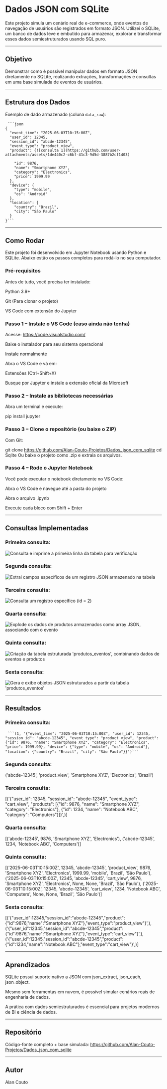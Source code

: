 ﻿# Dados JSON com SQLite

Este projeto simula um cenário real de e-commerce, onde eventos de navegação de usuários são registrados em formato JSON. Utilizei o SQLite, um banco de dados leve e embutido para armazenar, explorar e transformar esses dados semiestruturados usando SQL puro.

---

## Objetivo

Demonstrar como é possível manipular dados em formato JSON diretamente no SQLite, realizando extrações, transformações e consultas em uma base simulada de eventos de usuários.

---


## Estrutura dos Dados

Exemplo de dado armazenado (coluna `data_raw`):


<pre> <code>```json
{
  "event_time": "2025-06-03T10:15:00Z",
  "user_id": 12345,
  "session_id": "abcde-12345",
  "event_type": "product_view",
  "product": {![consulta 1](https://github.com/user-attachments/assets/1de440c2-c6bf-41c3-9d5d-3887b2cf1403)

    "id": 9876,
    "name": "Smartphone XYZ",
    "category": "Electronics",
    "price": 1999.99
  },
  "device": {
    "type": "mobile",
    "os": "Android"
  },
  "location": {
    "country": "Brazil",
    "city": "São Paulo"
  }
}```</code> </pre>

---

## Como Rodar

Este projeto foi desenvolvido em Jupyter Notebook usando Python e SQLite. Abaixo estão os passos completos para rodá-lo no seu computador.

### Pré-requisitos
Antes de tudo, você precisa ter instalado:

Python 3.9+

Git (Para clonar o projeto)

VS Code com extensão do Jupyter

### Passo 1 – Instale o VS Code (caso ainda não tenha)
Acesse: https://code.visualstudio.com/

Baixe o instalador para seu sistema operacional

Instale normalmente

Abra o VS Code e vá em:

Extensões (Ctrl+Shift+X)

Busque por Jupyter e instale a extensão oficial da Microsoft

### Passo 2 – Instale as bibliotecas necessárias
Abra um terminal e execute:

pip install jupyter
### Passo 3 – Clone o repositório (ou baixe o ZIP)
Com Git:

git clone https://github.com/Alan-Couto-Projetos/Dados_json_com_sqlite
cd Sqlite
Ou baixe o projeto como .zip e extraia os arquivos.

### Passo 4 – Rode o Jupyter Notebook
Você pode executar o notebook diretamente no VS Code:

Abra o VS Code e navegue até a pasta do projeto

Abra o arquivo .ipynb

Execute cada bloco com Shift + Enter

---

## Consultas Implementadas

### Primeira consulta:
![Consulta e imprime a primeira linha da tabela para verificação](https://private-user-images.githubusercontent.com/139778665/457444206-67dbf59e-b35a-41db-bd3b-c9107871e4f7.png?jwt=eyJhbGciOiJIUzI1NiIsInR5cCI6IkpXVCJ9.eyJpc3MiOiJnaXRodWIuY29tIiwiYXVkIjoicmF3LmdpdGh1YnVzZXJjb250ZW50LmNvbSIsImtleSI6ImtleTUiLCJleHAiOjE3NTA0MzgxMjUsIm5iZiI6MTc1MDQzNzgyNSwicGF0aCI6Ii8xMzk3Nzg2NjUvNDU3NDQ0MjA2LTY3ZGJmNTllLWIzNWEtNDFkYi1iZDNiLWM5MTA3ODcxZTRmNy5wbmc_WC1BbXotQWxnb3JpdGhtPUFXUzQtSE1BQy1TSEEyNTYmWC1BbXotQ3JlZGVudGlhbD1BS0lBVkNPRFlMU0E1M1BRSzRaQSUyRjIwMjUwNjIwJTJGdXMtZWFzdC0xJTJGczMlMkZhd3M0X3JlcXVlc3QmWC1BbXotRGF0ZT0yMDI1MDYyMFQxNjQzNDVaJlgtQW16LUV4cGlyZXM9MzAwJlgtQW16LVNpZ25hdHVyZT03YWE3NDljMWIwOGJiNzkwMjE3ZTUwYzZiMThlOGRlZmZkZjhmYmY1MmUxMjUxY2FlNzUzZDA4ZDUyMjkyODM1JlgtQW16LVNpZ25lZEhlYWRlcnM9aG9zdCJ9.1MrP-OjkORfcURwi9RNyFBVFodpXhU2umA3vNBUqylw)

### Segunda consulta:

![Extrai campos específicos de um registro JSON armazenado na tabela](https://private-user-images.githubusercontent.com/139778665/457444400-c29ddb85-8d73-4dc4-8205-deb5c6c121b1.png?jwt=eyJhbGciOiJIUzI1NiIsInR5cCI6IkpXVCJ9.eyJpc3MiOiJnaXRodWIuY29tIiwiYXVkIjoicmF3LmdpdGh1YnVzZXJjb250ZW50LmNvbSIsImtleSI6ImtleTUiLCJleHAiOjE3NTA0Mzg1NjksIm5iZiI6MTc1MDQzODI2OSwicGF0aCI6Ii8xMzk3Nzg2NjUvNDU3NDQ0NDAwLWMyOWRkYjg1LThkNzMtNGRjNC04MjA1LWRlYjVjNmMxMjFiMS5wbmc_WC1BbXotQWxnb3JpdGhtPUFXUzQtSE1BQy1TSEEyNTYmWC1BbXotQ3JlZGVudGlhbD1BS0lBVkNPRFlMU0E1M1BRSzRaQSUyRjIwMjUwNjIwJTJGdXMtZWFzdC0xJTJGczMlMkZhd3M0X3JlcXVlc3QmWC1BbXotRGF0ZT0yMDI1MDYyMFQxNjUxMDlaJlgtQW16LUV4cGlyZXM9MzAwJlgtQW16LVNpZ25hdHVyZT0wZGQ4NDg2N2Y1OWVmZTc2MWYwMGUyNmIzNTJjNjljOGM0NDQ5YTA4ZWI3ODMwNTVhNzVlZmVlN2Y4MmEyYjk4JlgtQW16LVNpZ25lZEhlYWRlcnM9aG9zdCJ9.AUohmUhYr7fVjhH8EjWAJGEeb-LexdqQsdLR-St4mC8)

### Terceira consulta:

![Consulta um registro específico (id = 2)](https://private-user-images.githubusercontent.com/139778665/457444598-0d7017ba-b960-4765-aa97-130ba9297e55.png?jwt=eyJhbGciOiJIUzI1NiIsInR5cCI6IkpXVCJ9.eyJpc3MiOiJnaXRodWIuY29tIiwiYXVkIjoicmF3LmdpdGh1YnVzZXJjb250ZW50LmNvbSIsImtleSI6ImtleTUiLCJleHAiOjE3NTA0Mzg1NjksIm5iZiI6MTc1MDQzODI2OSwicGF0aCI6Ii8xMzk3Nzg2NjUvNDU3NDQ0NTk4LTBkNzAxN2JhLWI5NjAtNDc2NS1hYTk3LTEzMGJhOTI5N2U1NS5wbmc_WC1BbXotQWxnb3JpdGhtPUFXUzQtSE1BQy1TSEEyNTYmWC1BbXotQ3JlZGVudGlhbD1BS0lBVkNPRFlMU0E1M1BRSzRaQSUyRjIwMjUwNjIwJTJGdXMtZWFzdC0xJTJGczMlMkZhd3M0X3JlcXVlc3QmWC1BbXotRGF0ZT0yMDI1MDYyMFQxNjUxMDlaJlgtQW16LUV4cGlyZXM9MzAwJlgtQW16LVNpZ25hdHVyZT1kNGJhOGJjYTJiNzM4OWQ0YjhhODRmYjQxNjA0Y2ExMGRlNzA5ZjU1ZDg2MjkyMzBhZmY5Y2MyOGNhNDdkNWYyJlgtQW16LVNpZ25lZEhlYWRlcnM9aG9zdCJ9.4nZCotcjB4WrIX76i_Qe8kIaFXtxvAHPEWK-Eqzp1yY)

### Quarta consulta:

![Explode os dados de produtos armazenados como array JSON, associando com o evento](https://private-user-images.githubusercontent.com/139778665/457444658-4cd5e216-3ab3-48a4-bafe-4b358aa2cfc6.png?jwt=eyJhbGciOiJIUzI1NiIsInR5cCI6IkpXVCJ9.eyJpc3MiOiJnaXRodWIuY29tIiwiYXVkIjoicmF3LmdpdGh1YnVzZXJjb250ZW50LmNvbSIsImtleSI6ImtleTUiLCJleHAiOjE3NTA0Mzg1NjksIm5iZiI6MTc1MDQzODI2OSwicGF0aCI6Ii8xMzk3Nzg2NjUvNDU3NDQ0NjU4LTRjZDVlMjE2LTNhYjMtNDhhNC1iYWZlLTRiMzU4YWEyY2ZjNi5wbmc_WC1BbXotQWxnb3JpdGhtPUFXUzQtSE1BQy1TSEEyNTYmWC1BbXotQ3JlZGVudGlhbD1BS0lBVkNPRFlMU0E1M1BRSzRaQSUyRjIwMjUwNjIwJTJGdXMtZWFzdC0xJTJGczMlMkZhd3M0X3JlcXVlc3QmWC1BbXotRGF0ZT0yMDI1MDYyMFQxNjUxMDlaJlgtQW16LUV4cGlyZXM9MzAwJlgtQW16LVNpZ25hdHVyZT02Y2VhNzhhNDE0MDVlZWEzYzYyY2MzM2MyNDViYzZmZjAxNmIwY2IwY2MzOTBlODAxMDk1ODYwNTQ4MGFlYTVkJlgtQW16LVNpZ25lZEhlYWRlcnM9aG9zdCJ9.cjzU2Nk8pEvRdNcJcVb7JuHjXCR9_qIn5tabpmXZPgc)

### Quinta consulta:

![Criação da tabela estruturada 'produtos_eventos', combinando dados de eventos e produtos](https://private-user-images.githubusercontent.com/139778665/457444700-99c33e57-3949-49a7-aed3-90084af3175c.png?jwt=eyJhbGciOiJIUzI1NiIsInR5cCI6IkpXVCJ9.eyJpc3MiOiJnaXRodWIuY29tIiwiYXVkIjoicmF3LmdpdGh1YnVzZXJjb250ZW50LmNvbSIsImtleSI6ImtleTUiLCJleHAiOjE3NTA0Mzg1NjksIm5iZiI6MTc1MDQzODI2OSwicGF0aCI6Ii8xMzk3Nzg2NjUvNDU3NDQ0NzAwLTk5YzMzZTU3LTM5NDktNDlhNy1hZWQzLTkwMDg0YWYzMTc1Yy5wbmc_WC1BbXotQWxnb3JpdGhtPUFXUzQtSE1BQy1TSEEyNTYmWC1BbXotQ3JlZGVudGlhbD1BS0lBVkNPRFlMU0E1M1BRSzRaQSUyRjIwMjUwNjIwJTJGdXMtZWFzdC0xJTJGczMlMkZhd3M0X3JlcXVlc3QmWC1BbXotRGF0ZT0yMDI1MDYyMFQxNjUxMDlaJlgtQW16LUV4cGlyZXM9MzAwJlgtQW16LVNpZ25hdHVyZT05ZjNlMDcxNzc4Y2E4ZDAwZmQ0NGUzMmY0ZDY1N2RjZWE5ZjU0NWM2NjUyMGNkMThlYmEyODczY2MzZjMyMGI0JlgtQW16LVNpZ25lZEhlYWRlcnM9aG9zdCJ9.5x5_4V2-LJqHnS8vV6sjudFCzCyNrcKtMnhijnM9KGs)

### Sexta consulta:

![Gera e exibe objetos JSON estruturados a partir da tabela 'produtos_eventos'](https://private-user-images.githubusercontent.com/139778665/457444746-bf03cc01-a94b-4539-bbc3-d42422ede208.png?jwt=eyJhbGciOiJIUzI1NiIsInR5cCI6IkpXVCJ9.eyJpc3MiOiJnaXRodWIuY29tIiwiYXVkIjoicmF3LmdpdGh1YnVzZXJjb250ZW50LmNvbSIsImtleSI6ImtleTUiLCJleHAiOjE3NTA0Mzg1NjksIm5iZiI6MTc1MDQzODI2OSwicGF0aCI6Ii8xMzk3Nzg2NjUvNDU3NDQ0NzQ2LWJmMDNjYzAxLWE5NGItNDUzOS1iYmMzLWQ0MjQyMmVkZTIwOC5wbmc_WC1BbXotQWxnb3JpdGhtPUFXUzQtSE1BQy1TSEEyNTYmWC1BbXotQ3JlZGVudGlhbD1BS0lBVkNPRFlMU0E1M1BRSzRaQSUyRjIwMjUwNjIwJTJGdXMtZWFzdC0xJTJGczMlMkZhd3M0X3JlcXVlc3QmWC1BbXotRGF0ZT0yMDI1MDYyMFQxNjUxMDlaJlgtQW16LUV4cGlyZXM9MzAwJlgtQW16LVNpZ25hdHVyZT02ZDE1ODdmOGU5ZGM2ZGZlNDg2M2IxOTJhZTE4ZGMzMGQ4NTg3MDMxMmZjNWRkMDBjMmQxZTg1NzVkN2NkYWRjJlgtQW16LVNpZ25lZEhlYWRlcnM9aG9zdCJ9.X8PJUGvCYdIfEP5XwN8DS8DcTF8OmSo6WOgUCWMBRCs)

---

## Resultados

### Primeira consulta:

<pre> <code>```(1, '{"event_time": "2025-06-03T10:15:00Z", "user_id": 12345, "session_id": "abcde-12345", "event_type": "product_view", "product": {"id": 9876, "name": "Smartphone XYZ", "category": "Electronics", "price": 1999.99}, "device": {"type": "mobile", "os": "Android"}, "location": {"country": "Brazil", "city": "São Paulo"}}')```</code> </pre>

### Segunda consulta:

('abcde-12345', 'product_view', 'Smartphone XYZ', 'Electronics', 'Brazil')

### Terceira consulta:

[('{"user_id": 12345, "session_id": "abcde-12345", "event_type": "cart_view", "products": [{"id": 9876, "name": "Smartphone XYZ", "category": "Electronics"}, {"id": 1234, "name": "Notebook ABC", "category": "Computers"}]}',)]

### Quarta consulta:

[('abcde-12345', 9876, 'Smartphone XYZ', 'Electronics'), ('abcde-12345', 1234, 'Notebook ABC', 'Computers')]

### Quinta consulta:

[('2025-06-03T10:15:00Z', 12345, 'abcde-12345', 'product_view', 9876, 'Smartphone XYZ', 'Electronics', 1999.99, 'mobile', 'Brazil', 'São Paulo'), ('2025-06-03T10:15:00Z', 12345, 'abcde-12345', 'cart_view', 9876, 'Smartphone XYZ', 'Electronics', None, None, 'Brazil', 'São Paulo'), ('2025-06-03T10:15:00Z', 12345, 'abcde-12345', 'cart_view', 1234, 'Notebook ABC', 'Computers', None, None, 'Brazil', 'São Paulo')]

### Sexta consulta:

[('{"user_id":12345,"session_id":"abcde-12345","product":{"id":9876,"name":"Smartphone XYZ"},"event_type":"product_view"}',), ('{"user_id":12345,"session_id":"abcde-12345","product":{"id":9876,"name":"Smartphone XYZ"},"event_type":"cart_view"}',), ('{"user_id":12345,"session_id":"abcde-12345","product":{"id":1234,"name":"Notebook ABC"},"event_type":"cart_view"}',)]

---

## Aprendizados

SQLite possui suporte nativo a JSON com json_extract, json_each, json_object.

Mesmo sem ferramentas em nuvem, é possível simular cenários reais de engenharia de dados.

A prática com dados semiestruturados é essencial para projetos modernos de BI e ciência de dados.

---

## Repositório

Código-fonte completo + base simulada:
https://github.com/Alan-Couto-Projetos/Dados_json_com_sqlite

---

## Autor

Alan Couto
